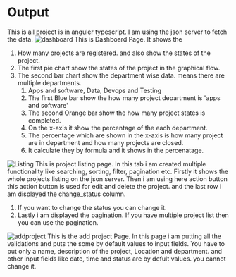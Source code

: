 # Output
 This is all project is in anguler typescript.
 I am using the json server to fetch the data.
![dashboard](https://github.com/Rushikesh01Gaikwad/Jeera/assets/136779452/09b496ae-8efe-44a9-b181-bd707117c8c1)
This is Dashboard Page. It shows the
1. How many projects are registered. and also show the states of the project.
2. The first pie chart show the states of the project in the graphical flow.
3. The second bar chart show the department wise data. means there are multiple departments.
   1. Apps and software, Data, Devops and Testing
   2. The first Blue bar show the how many project department is 'apps and software'
   3. The second Orange bar show the how many project states is completed. 
   4. On the x-axis it show the percentage of the each department. 
   5. The percentage which are shown in the x-axis is how many project are in department and how many projects are closed.
   6. It calculate they by formula and it shows in the percenatage.

![Listing](https://github.com/Rushikesh01Gaikwad/Jeera/assets/136779452/f8560a38-422b-4634-b751-1a301d4bf363)
This is project listing page.
In this tab i am created multiple functionality like searching, sorting, filter, pagination etc.
Firstly it shows the whole projects listing on the json server.
Then i am using here action button this action button is used for edit and delete the project.
and the last row i am displayed the change_status column.
  1. If you want to change the status you can change it.
  2. Lastly i am displayed the pagination. If you have multiple project list then you can use the pagination.


![addproject](https://github.com/Rushikesh01Gaikwad/Jeera/assets/136779452/9f8440ab-87fe-4d9c-b410-e491502f4c36)
This is the add project Page.
In this page i am putting all the validations and puts the some by default values to input fields.
You have to put only a name, description of the project, Location and department.
and other input fields like date, time and status are by defult values. you cannot change it.
